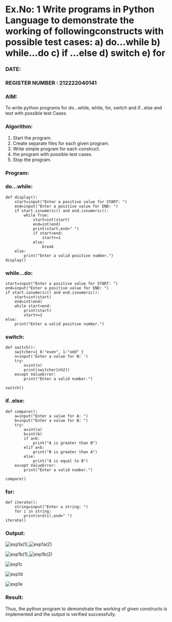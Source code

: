 # Ex.No: 1 Write programs in Python Language to demonstrate the working of followingconstructs with possible test cases: a) do…while b) while…do c) if …else d) switch e) for 

### DATE:                                                                           
### REGISTER NUMBER : 212222040141

### AIM:  
To write python programs for do…while, while, for, switch and if…else and test with possible test 
Cases 

### Algorithm:
1. Start the program.
2. Create separate files for each given program.
3. Write simple program for each construct.
4.  the program with possible test cases.
5. Stop the program.
### Program:
### do...while:
```
def display(): 
    start=input("Enter a positive value for START: ") 
    end=input("Enter a positive value for END: ") 
    if start.isnumeric() and end.isnumeric(): 
        while True: 
            start=int(start) 
            end=int(end) 
            print(start,end=" ") 
            if start<end: 
                start+=1 
            else: 
                break 
    else: 
        print("Enter a valid positive number.") 
display() 
```
### while...do:
```
start=input("Enter a positive value for START: ") 
end=input("Enter a positive value for END: ") 
if start.isnumeric() and end.isnumeric(): 
    start=int(start) 
    end=int(end) 
    while start<end: 
        print(start) 
        start+=1 
else: 
    print("Enter a valid positive number.")
```
### switch:
```
def switch(): 
    switcher={ 0:"even", 1:"odd" } 
    n=input('Enter a value for N: ') 
    try: 
        n=int(n) 
        print(switcher[n%2]) 
    except ValueError: 
        print("Enter a valid number.") 

switch() 
```
### if..else:
```
def compare(): 
    a=input("Enter a value for A: ") 
    b=input("Enter a value for B: ") 
    try: 
        a=int(a) 
        b=int(b) 
        if a>b: 
            print("A is greater than B") 
        elif a<b: 
            print("B is greater than A") 
        else: 
            print("A is equal to B") 
    except ValueError: 
        print("Enter a valid number.")

compare()
```
### for:
```
def iterate(): 
    string=input("Enter a string: ") 
    for i in string: 
        print(ord(i),end=" ") 
iterate()
```
### Output:
![exp1a(1)](https://github.com/user-attachments/assets/f1b08ae2-315a-47dd-9737-797b62580bdf),![exp1a(2)](https://github.com/user-attachments/assets/7bb2e390-8659-47cf-918f-bd019b99045d)

![exp1b(1)](https://github.com/user-attachments/assets/21e1f8d7-1603-4322-8a65-098da7099358),![exp1b(2)](https://github.com/user-attachments/assets/613c350a-cac8-42c5-8a49-41b293166782)

![exp1c](https://github.com/user-attachments/assets/0e0682d9-f9d4-42d4-9ef4-bac976619a83)

![exp1d](https://github.com/user-attachments/assets/12e17f39-c23f-41e1-a4ee-fa5bfcfec4c4)

![exp1e](https://github.com/user-attachments/assets/c72e528d-fe8b-4801-8ffa-dc8baa6b3b42)

### Result:
Thus, the python program to demonstrate the working of given constructs is implemented and the output is verified successfully.


